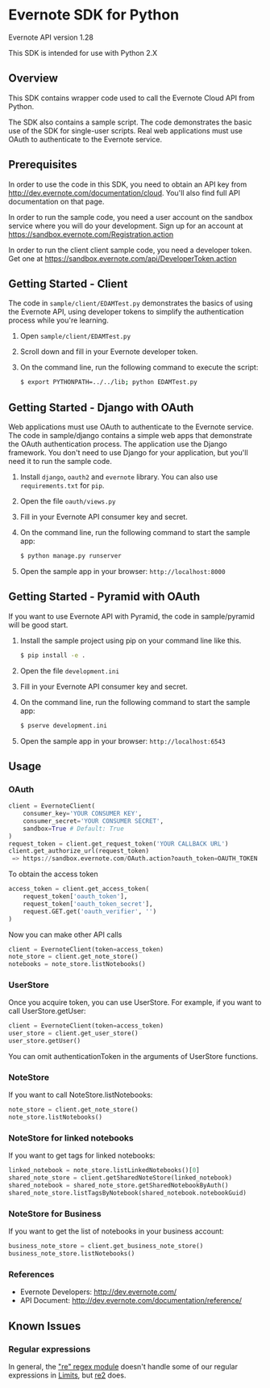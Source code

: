 Evernote SDK for Python
============================================

Evernote API version 1.28 

This SDK is intended for use with Python 2.X

Overview
--------
This SDK contains wrapper code used to call the Evernote Cloud API from Python.

The SDK also contains a sample script. The code demonstrates the basic use of the SDK for single-user scripts. Real web applications must use OAuth to authenticate to the Evernote service.

Prerequisites
-------------
In order to use the code in this SDK, you need to obtain an API key from http://dev.evernote.com/documentation/cloud. You'll also find full API documentation on that page.

In order to run the sample code, you need a user account on the sandbox service where you will do your development. Sign up for an account at https://sandbox.evernote.com/Registration.action

In order to run the client client sample code, you need a developer token. Get one at https://sandbox.evernote.com/api/DeveloperToken.action

Getting Started - Client
------------------------
The code in `sample/client/EDAMTest.py` demonstrates the basics of using the Evernote API, using developer tokens to simplify the authentication process while you're learning.

1. Open `sample/client/EDAMTest.py`
2. Scroll down and fill in your Evernote developer token.
3. On the command line, run the following command to execute the script:

    ```bash
    $ export PYTHONPATH=../../lib; python EDAMTest.py
    ```

Getting Started - Django with OAuth
------------------------------------
Web applications must use OAuth to authenticate to the Evernote service. The code in sample/django contains a simple web apps that demonstrate the OAuth authentication process. The application use the Django framework. You don't need to use Django for your application, but you'll need it to run the sample code.

1. Install `django`, `oauth2` and `evernote` library.  You can also use `requirements.txt` for `pip`.
2. Open the file `oauth/views.py`
3. Fill in your Evernote API consumer key and secret.
4. On the command line, run the following command to start the sample app:

    ```bash
    $ python manage.py runserver
    ```

5. Open the sample app in your browser: `http://localhost:8000`

Getting Started - Pyramid with OAuth
-------------------------------------
If you want to use Evernote API with Pyramid, the code in sample/pyramid will be good start.

1. Install the sample project using pip on your command line like this.

    ```bash
    $ pip install -e .
    ```

2. Open the file `development.ini`
3. Fill in your Evernote API consumer key and secret.
4. On the command line, run the following command to start the sample app:

    ```bash
    $ pserve development.ini
    ```

5. Open the sample app in your browser: `http://localhost:6543`


Usage
-----
### OAuth ###
```python
client = EvernoteClient(
    consumer_key='YOUR CONSUMER KEY',
    consumer_secret='YOUR CONSUMER SECRET',
    sandbox=True # Default: True
)
request_token = client.get_request_token('YOUR CALLBACK URL')
client.get_authorize_url(request_token)
 => https://sandbox.evernote.com/OAuth.action?oauth_token=OAUTH_TOKEN
```
To obtain the access token
```python
access_token = client.get_access_token(
    request_token['oauth_token'],
    request_token['oauth_token_secret'],
    request.GET.get('oauth_verifier', '')
)
```
Now you can make other API calls
```python
client = EvernoteClient(token=access_token)
note_store = client.get_note_store()
notebooks = note_store.listNotebooks()
```

### UserStore ###
Once you acquire token, you can use UserStore. For example, if you want to call UserStore.getUser:
```python
client = EvernoteClient(token=access_token)
user_store = client.get_user_store()
user_store.getUser()
```
You can omit authenticationToken in the arguments of UserStore functions.

### NoteStore ###
If you want to call NoteStore.listNotebooks:
```python
note_store = client.get_note_store()
note_store.listNotebooks()
```

### NoteStore for linked notebooks ###
If you want to get tags for linked notebooks:
```python
linked_notebook = note_store.listLinkedNotebooks()[0]
shared_note_store = client.getSharedNoteStore(linked_notebook)
shared_notebook = shared_note_store.getSharedNotebookByAuth()
shared_note_store.listTagsByNotebook(shared_notebook.notebookGuid)
```

### NoteStore for Business ###
If you want to get the list of notebooks in your business account:
```python
business_note_store = client.get_business_note_store()
business_note_store.listNotebooks()
```

### References ###
- Evernote Developers: http://dev.evernote.com/
- API Document: http://dev.evernote.com/documentation/reference/


Known Issues
------------
### Regular expressions ###
In general, the ["re" regex module](http://docs.python.org/2/library/re.html) doesn't handle some of our regular expressions in [Limits](https://github.com/evernote/evernote-sdk-python/blob/master/lib/evernote/edam/limits/constants.py), but [re2](https://pypi.python.org/pypi/re2/) does.
